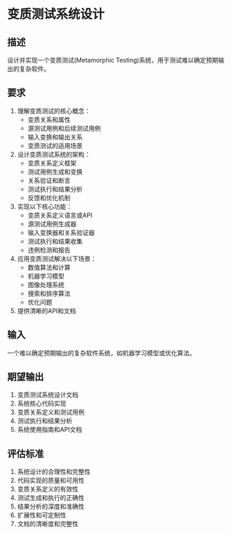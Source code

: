# 变质测试系统设计

## 描述
设计并实现一个变质测试(Metamorphic Testing)系统，用于测试难以确定预期输出的复杂软件。

## 要求
1. 理解变质测试的核心概念：
   - 变质关系和属性
   - 源测试用例和后续测试用例
   - 输入变换和输出关系
   - 变质测试的适用场景
2. 设计变质测试系统的架构：
   - 变质关系定义框架
   - 测试用例生成和变换
   - 关系验证和断言
   - 测试执行和结果分析
   - 反馈和优化机制
3. 实现以下核心功能：
   - 变质关系定义语言或API
   - 源测试用例生成器
   - 输入变换器和关系验证器
   - 测试执行和结果收集
   - 违例检测和报告
4. 应用变质测试解决以下场景：
   - 数值算法和计算
   - 机器学习模型
   - 图像处理系统
   - 搜索和排序算法
   - 优化问题
5. 提供清晰的API和文档

## 输入
一个难以确定预期输出的复杂软件系统，如机器学习模型或优化算法。

## 期望输出
1. 变质测试系统设计文档
2. 系统核心代码实现
3. 变质关系定义和测试用例
4. 测试执行和结果分析
5. 系统使用指南和API文档

## 评估标准
1. 系统设计的合理性和完整性
2. 代码实现的质量和可用性
3. 变质关系定义的有效性
4. 测试生成和执行的正确性
5. 结果分析的深度和准确性
6. 扩展性和可定制性
7. 文档的清晰度和完整性